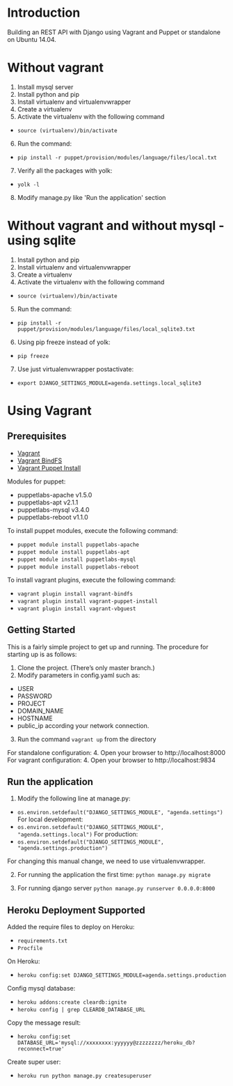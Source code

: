 Introduction
===========

Building an REST API with Django using Vagrant and Puppet or standalone on Ubuntu 14.04.

# Without vagrant

1. Install mysql server
2. Install python and pip
3. Install virtualenv and virtualenvwrapper
4. Create a virtualenv
5. Activate the virtualenv with the following command
+ `source (virtualenv)/bin/activate`
6. Run the command:
+ `pip install -r puppet/provision/modules/language/files/local.txt`
7. Verify all the packages with yolk:
+ `yolk -l`
8. Modify manage.py like 'Run the application' section

# Without vagrant and without mysql - using sqlite

1. Install python and pip
2. Install virtualenv and virtualenvwrapper
3. Create a virtualenv
4. Activate the virtualenv with the following command
+ `source (virtualenv)/bin/activate`
5. Run the command:
+ `pip install -r puppet/provision/modules/language/files/local_sqlite3.txt`
6. Using pip freeze instead of yolk:
+ `pip freeze`
7. Use just virtualenvwrapper postactivate:
+ `export DJANGO_SETTINGS_MODULE=agenda.settings.local_sqlite3`

# Using Vagrant

## Prerequisites

+ [Vagrant](http://www.vagrantup.com/downloads.html)
+ [Vagrant BindFS](https://github.com/gael-ian/vagrant-bindfs)
+ [Vagrant Puppet Install](https://github.com/petems/vagrant-puppet-install)

Modules for puppet:

+ puppetlabs-apache v1.5.0
+ puppetlabs-apt v2.1.1
+ puppetlabs-mysql v3.4.0
+ puppetlabs-reboot v1.1.0

To install puppet modules, execute the following command:

+ `puppet module install puppetlabs-apache`
+ `puppet module install puppetlabs-apt`
+ `puppet module install puppetlabs-mysql`
+ `puppet module install puppetlabs-reboot`

To install vagrant plugins, execute the following command:

+ `vagrant plugin install vagrant-bindfs`
+ `vagrant plugin install vagrant-puppet-install`
+ `vagrant plugin install vagrant-vbguest`

## Getting Started

This is a fairly simple project to get up and running.
The procedure for starting up is as follows:

1. Clone the project. (There’s only master branch.)
2. Modify parameters in config.yaml such as:
- USER
- PASSWORD
- PROJECT
- DOMAIN_NAME
- HOSTNAME
- public_ip according your network connection.
3. Run the command `vagrant up` from the directory

For standalone configuration:
4. Open your browser to http://localhost:8000
For vagrant configuration:
4. Open your browser to http://localhost:9834

## Run the application

1. Modify the following line at manage.py:
+ `os.environ.setdefault("DJANGO_SETTINGS_MODULE", "agenda.settings")`
For local development:
+ `os.environ.setdefault("DJANGO_SETTINGS_MODULE", "agenda.settings.local")`
For production:
+ `os.environ.setdefault("DJANGO_SETTINGS_MODULE", "agenda.settings.production")`

For changing this manual change, we need to use virtualenvwrapper.

2. For running the application the first time:
`python manage.py migrate`

3. For running django server
`python manage.py runserver 0.0.0.0:8000`

## Heroku Deployment Supported

Added the require files to deploy on Heroku:
+ `requirements.txt`
+ `Procfile`

On Heroku:
* `heroku config:set DJANGO_SETTINGS_MODULE=agenda.settings.production`

Config mysql database:
* `heroku addons:create cleardb:ignite`
* `heroku config | grep CLEARDB_DATABASE_URL`

Copy the message result:
* `heroku config:set DATABASE_URL='mysql://xxxxxxxx:yyyyyy@zzzzzzzz/heroku_db?reconnect=true'`

Create super user:
* `heroku run python manage.py createsuperuser`